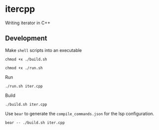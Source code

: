 # itercpp

Writing iterator in C++

## Development

Make `shell` scripts into an executable

```
chmod +x ./build.sh
```

```
chmod +x ./run.sh
```

Run

```
./run.sh iter.cpp
```

Build

```
./build.sh iter.cpp
```

Use `bear` to generate the `compile_commands.json` for the lsp configuration.

```
bear -- ./build.sh iter.cpp
```
